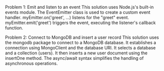 Problem 1: Emit and listen to an event
This solution uses Node.js's built-in events module. The EventEmitter class is used to create a custom event handler.
myEmitter.on('greet', ...) listens for the "greet" event.
myEmitter.emit('greet') triggers the event, executing the listener's callback function.


Problem 2: Connect to MongoDB and insert a user record
This solution uses the mongodb package to connect to a MongoDB database.
It establishes a connection using MongoClient and the database URI.
It selects a database and a collection (users).
It then inserts a new user document using the insertOne method. The async/await syntax simplifies the handling of asynchronous operations.

